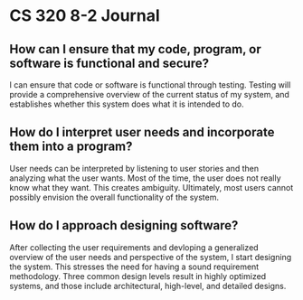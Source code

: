 # CS 320 8-2 Journal
## How can I ensure that my code, program, or software is functional and secure?
I can ensure that code or software is functional through testing. Testing will provide a comprehensive overview of the current status of my system, and establishes whether this system does what it is intended to do.
## How do I interpret user needs and incorporate them into a program?
User needs can be interpreted by listening to user stories and then analyzing what the user wants. Most of the time, the user does not really know what they want. This creates ambiguity. Ultimately, most users cannot possibly envision the overall functionality of the system. 
## How do I approach designing software?
After collecting the user requirements and devloping a generalized overview of the user needs and perspective of the system, I start designing the system. This stresses the need for having a sound requirement methodology. Three common design levels result in highly optimized systems, and those include architectural, high-level, and detailed designs. 
